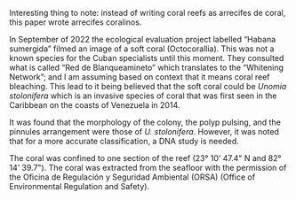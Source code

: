 Interesting thing to note: instead of writing coral reefs as arrecifes de coral, this paper wrote arrecifes coralinos.

In September of 2022 the ecological evaluation project labelled “Habana sumergida” filmed an image of a soft coral (Octocorallia). This was not a known species for the Cuban specialists until this moment. They consulted what is called “Red de Blanqueamineto” which translates to the “Whitening Network”; and I am assuming based on context that it means coral reef bleaching. This lead to it being believed that the soft coral could be *Unomia stolonifera* which is an invasive species of coral that was first seen in the Caribbean on the coasts of Venezuela in 2014. 

It was found that the morphology of the colony, the polyp pulsing, and the pinnules arrangement were those of *U. stolonifera*. However, it was noted that for a more accurate classification, a DNA study is needed. 

The coral was confined to one section of the reef (23° 10’ 47.4" N and 82° 14’ 39.7"). The coral was extracted from the seafloor with the permission of the Oficina de Regulación y Seguridad Ambiental (ORSA) (Office of Environmental Regulation and Safety). 
